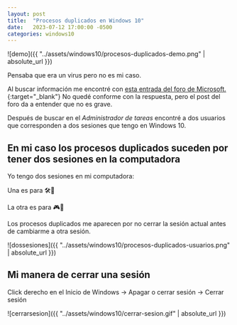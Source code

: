 ```yaml
---
layout: post
title:  "Procesos duplicados en Windows 10"
date:   2023-07-12 17:00:00 -0500
categories: windows10
---
```


![demo]({{ "../assets/windows10/procesos-duplicados-demo.png" | absolute_url }})

Pensaba que era un virus pero no es mi caso.

Al buscar información me encontré con [esta entrada del foro de Microsoft.](https://answers.microsoft.com/es-es/windows/forum/all/servicios-y-procesos-repetidos-windows-10/1e7b4e97-b302-4f64-9dfc-789ce353980e){:target="_blank"} No quedé conforme con la respuesta, pero el post del foro da a entender que no es grave.

Después de buscar en el *Administrador de tareas* encontré a dos usuarios que corresponden a dos sesiones que tengo en Windows 10.

## En mi caso los procesos duplicados suceden por tener dos sesiones en la computadora

Yo tengo dos sesiones en mi computadora:

Una es para 🛠️🗿

La otra es para 🎮🗿

Los procesos duplicados me aparecen por no cerrar la sesión actual antes de cambiarme a otra sesión.

![dossesiones]({{ "../assets/windows10/procesos-duplicados-usuarios.png" | absolute_url }})

## Mi manera de cerrar una sesión

Click derecho en el Inicio de Windows -> Apagar o cerrar sesión -> Cerrar sesión

![cerrarsesion]({{ "../assets/windows10/cerrar-sesion.gif" | absolute_url }})